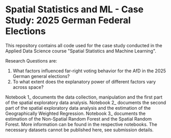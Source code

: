 # Spatial Statistics and ML - Case Study: 2025 German Federal Elections
This repository contains all code used for the case study conducted in the Applied Data Science course "Spatial Statistics and Machine Learning". 

Research Questions are:

1. What factors influenced far-right voting behavior for the AfD in the 2025 German general elections? 
2. To what extent does the explanatory power of different factors vary across space?

Notebook 1_ documents the data collection, manipulation and the first part of the spatial exploratory data analysis. Notebook 2_ documents the second part of the spatial exploratory data analysis and the estimation of the Geographically Weighted Regression. Notebook 3_ documents the estimation of the Non-Spatial Random Forest and the Spatial Random Forest. More information can be found in the respective notebooks.
The necessary datasets cannot be published here, see submission details.
